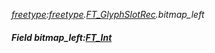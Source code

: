 _[freetype](../../modules/freetype/freetype-module.md):[freetype](../../modules/freetype/freetype-module.md).[FT\_GlyphSlotRec](../../modules/freetype/freetype-ft_glyphslotrec.md).bitmap\_left_
##### Field bitmap\_left:[FT_Int](../../modules/freetype/freetype-ft_int.md)

